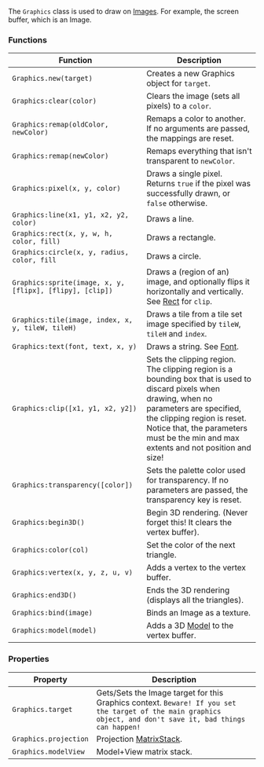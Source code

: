 The `Graphics` class is used to draw on [Images](/#api:Image). For example, the screen buffer, which is an Image.

### Functions
|Function|Description|
-----|-----
`Graphics.new(target)` | Creates a new Graphics object for `target`.
`Graphics:clear(color)` | Clears the image (sets all pixels) to a `color`.
`Graphics:remap(oldColor, newColor)` | Remaps a color to another. If no arguments are passed, the mappings are reset.
`Graphics:remap(newColor)` | Remaps everything that isn't transparent to `newColor`.
`Graphics:pixel(x, y, color)` | Draws a single pixel. Returns `true` if the pixel was successfully drawn, or `false` otherwise.
`Graphics:line(x1, y1, x2, y2, color)` | Draws a line.
`Graphics:rect(x, y, w, h, color, fill)` | Draws a rectangle.
`Graphics:circle(x, y, radius, color, fill` | Draws a circle.
`Graphics:sprite(image, x, y, [flipx], [flipy], [clip])` | Draws a (region of an) image, and optionally flips it horizontally and vertically. See [Rect](/#api:Rect) for `clip`.
`Graphics:tile(image, index, x, y, tileW, tileH)` | Draws a tile from a tile set image specified by `tileW`, `tileH` and `index`.
`Graphics:text(font, text, x, y)` | Draws a string. See [Font](/#api:Font).
`Graphics:clip([x1, y1, x2, y2])` | Sets the clipping region. The clipping region is a bounding box that is used to discard pixels when drawing, when no parameters are specified, the clipping region is reset. Notice that, the parameters must be the min and max extents and not position and size!
`Graphics:transparency([color])` | Sets the palette color used for transparency. If no parameters are passed, the transparency key is reset.
`Graphics:begin3D()` | Begin 3D rendering. (Never forget this! It clears the vertex buffer).
`Graphics:color(col)` | Set the color of the next triangle.
`Graphics:vertex(x, y, z, u, v)` | Adds a vertex to the vertex buffer.
`Graphics:end3D()` | Ends the 3D rendering (displays all the triangles).
`Graphics:bind(image)` | Binds an Image as a texture.
`Graphics:model(model)` | Adds a 3D [Model](/#api:Model) to the vertex buffer.

### Properties
|Property|Description|
-----|-----
`Graphics.target` | Gets/Sets the Image target for this Graphics context. `Beware! If you set the target of the main graphics object, and don't save it, bad things can happen!`
`Graphics.projection` | Projection [MatrixStack](/#api:MatrixStack).
`Graphics.modelView` | Model+View matrix stack.